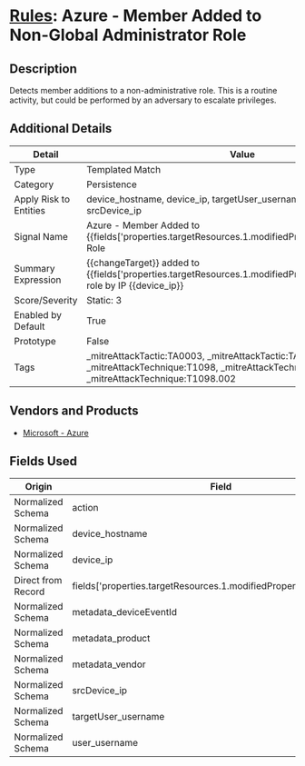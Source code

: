 # [Rules](README.md): Azure - Member Added to Non-Global Administrator Role

## Description
Detects member additions to a non-administrative role. This is a routine activity, but could be performed by an adversary to escalate privileges.

## Additional Details
|Detail|Value|
|----|----|
|Type|Templated Match|
|Category|Persistence|
|Apply Risk to Entities|device_hostname, device_ip, targetUser_username, user_username, srcDevice_ip|
|Signal Name|Azure - Member Added to {{fields['properties.targetResources.1.modifiedProperties.2.newValue']}} Role|
|Summary Expression|{{changeTarget}} added to {{fields['properties.targetResources.1.modifiedProperties.2.newValue']}} role by IP {{device_ip}}|
|Score/Severity|Static: 3|
|Enabled by Default|True|
|Prototype|False|
|Tags|_mitreAttackTactic:TA0003, _mitreAttackTactic:TA0004, _mitreAttackTechnique:T1098, _mitreAttackTechnique:T1098.001, _mitreAttackTechnique:T1098.002|
## Vendors and Products
- [Microsoft - Azure](../products/a1225af5-e778-4068-a9a2-47da93d1ff24.md)


## Fields Used

|Origin|Field|
|----|----|
|Normalized Schema|action|
|Normalized Schema|device_hostname|
|Normalized Schema|device_ip|
|Direct from Record|fields['properties.targetResources.1.modifiedProperties.2.newValue']|
|Normalized Schema|metadata_deviceEventId|
|Normalized Schema|metadata_product|
|Normalized Schema|metadata_vendor|
|Normalized Schema|srcDevice_ip|
|Normalized Schema|targetUser_username|
|Normalized Schema|user_username|


